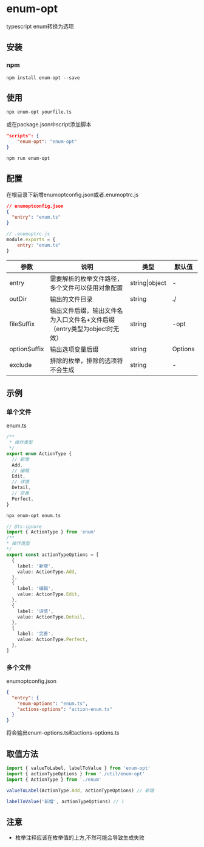 

# enum-opt

typescript enum转换为选项

## 安装

### npm

```
npm install enum-opt --save
```

## 使用

```bash
npx enum-opt yourfile.ts
```

或在package.json中script添加脚本

```json
"scripts": {
	"enum-opt": "enum-opt"
}
```

```bash
npm run enum-opt
```

## 配置

在根目录下新增enumoptconfig.json或者.enumoptrc.js

```json
// enumoptconfig.json
{
  "entry": "enum.ts"
}
```

```js
// .enumoptrc.js
module.exports = {
	entry: "enum.ts"
}
```

| 参数         | 说明                                                         | 类型           | 默认值  |
| ------------ | ------------------------------------------------------------ | -------------- | ------- |
| entry        | 需要解析的枚举文件路径，多个文件可以使用对象配置             | string\|object | -       |
| outDir       | 输出的文件目录                                               | string         | ./      |
| fileSuffix   | 输出文件后缀，输出文件名为入口文件名+文件后缀（entry类型为object时无效） | string         | -opt    |
| optionSuffix | 输出选项变量后缀                                             | string         | Options |
| exclude      | 排除的枚举，排除的选项将不会生成                             | string         | -       |

## 示例

### 单个文件

enum.ts

```typescript
/**
 * 操作类型
 */
export enum ActionType {
  // 新增
  Add,
  // 编辑
  Edit,
  // 详情
  Detail,
  // 完善
  Perfect,
}
```

```bash
npx enum-opt enum.ts
```

```typescript
// @ts-ignore
import { ActionType } from 'enum'
/**
* 操作类型
*/
export const actionTypeOptions = [
  {
    label: '新增',
    value: ActionType.Add,
  },
  {
    label: '编辑',
    value: ActionType.Edit,
  },
  {
    label: '详情',
    value: ActionType.Detail,
  },
  {
    label: '完善',
    value: ActionType.Perfect,
  },
]
```

### 多个文件

enumoptconfig.json

```json
{
  "entry": {
    "enum-options": "enum.ts",
    "actions-options": "action-enum.ts"
  }
}
```

将会输出enum-options.ts和actions-options.ts

## 取值方法

```typescript
import { valueToLabel, labelToValue } from 'enum-opt'
import { actionTypeOptions } from './util/enum-opt'
import { ActionType } from './enum'

valueToLabel(ActionType.Add, actionTypeOptions) // 新增

labelToValue('新增', actionTypeOptions) // 1
```

## 注意

- 枚举注释应该在枚举值的上方,不然可能会导致生成失败